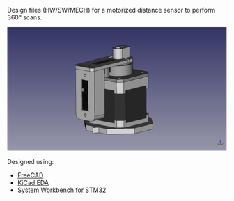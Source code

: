 Design files (HW/SW/MECH) for a motorized distance sensor to perform 360° scans.

![](MCAD/Images/SharpDistanceSensorAssembly.png)

Designed using:
* [FreeCAD](https://www.freecadweb.org)
* [KiCad EDA](http://kicad-pcb.org)
* [System Workbench for STM32](http://www.openstm32.org/HomePage)
